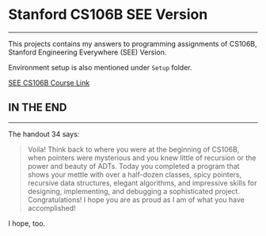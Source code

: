 # Stanford CS106B SEE Version
-----------------------------

This projects contains my answers to programming assignments of CS106B,
Stanford Engineering Everywhere (SEE) Version.

Environment setup is also mentioned under `Setup` folder.

[SEE CS106B Course Link](https://see.stanford.edu/Course/CS106B)

## IN THE END
-------------

The handout 34 says:
>Voila! Think back to where you were at the beginning of CS106B, when pointers were mysterious
>and you knew little of recursion or the power and beauty of ADTs. Today you completed a program
>that shows your mettle with over a half-dozen classes, spicy pointers, recursive data structures,
>elegant algorithms, and impressive skills for designing, implementing, and debugging a sophisticated
>project. Congratulations! I hope you are as proud as I am of what you have accomplished!

I hope, too.